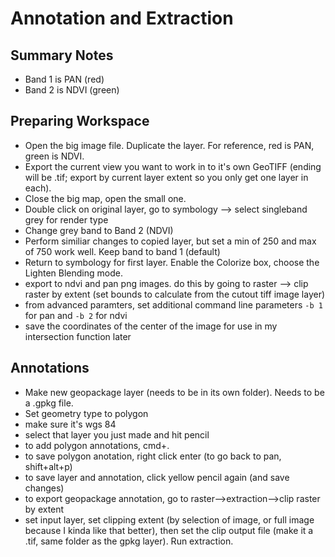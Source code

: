# Annotation and Extraction

## Summary Notes
- Band 1 is PAN (red)
- Band 2 is NDVI (green)

## Preparing Workspace 
- Open the big image file. Duplicate the layer. For reference, red is PAN, green is NDVI. 
- Export the current view you want to work in to it's own GeoTIFF (ending will be .tif; export by current layer extent so you only get one layer in each). 
- Close the big map, open the small one. 
- Double click on original layer, go to symbology --> select singleband grey for render type
- Change grey band to Band 2 (NDVI)
- Perform similiar changes to copied layer, but set a min of 250 and max of 750 work well. Keep band to band 1 (default)
- Return to symbology for first layer. Enable the Colorize box, choose the Lighten Blending mode.
- export to ndvi and pan png images. do this by going to raster --> clip raster by extent (set bounds to calculate from the cutout tiff image layer)
- from advanced paramters, set additional command line parameters `-b 1` for pan and `-b 2` for ndvi
- save the coordinates of the center of the image for use in my intersection function later

## Annotations 
- Make new geopackage layer (needs to be in its own folder). Needs to be a .gpkg file. 
- Set geometry type to polygon
- make sure it's wgs 84
- select that layer you just made and hit pencil
- to add polygon annotations, cmd+.
- to save polygon anotation, right click enter (to go back to pan, shift+alt+p)
- to save layer and annotation, click yellow pencil again (and save changes)
- to export geopackage annotation, go to raster-->extraction-->clip raster by extent 
- set input layer, set clipping extent (by selection of image, or full image because I kinda like that better), then set the clip output file (make it a .tif, same folder as the gpkg layer). Run extraction. 
